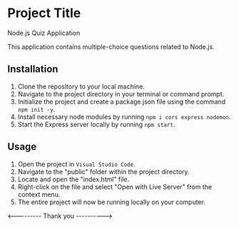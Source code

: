 # Project Title
Node.js Quiz Application

This application contains multiple-choice questions related to Node.js.

## Installation

1. Clone the repository to your local machine.
2. Navigate to the project directory in your terminal or command prompt.
3. Initialize the project and create a package.json file using the command `npm init -y`.
4. Install necessary node modules by running `npm i cors express nodemon`.
5. Start the Express server locally by running `npm start`.


## Usage

1. Open the project in `Visual Studio Code`.
2. Navigate to the "public" folder within the project directory.
3. Locate and open the "index.html" file.
4. Right-click on the file and select "Open with Live Server" from the context menu.
5. The entire project will now be running locally on your computer.

<---------   Thank you   ---------->
